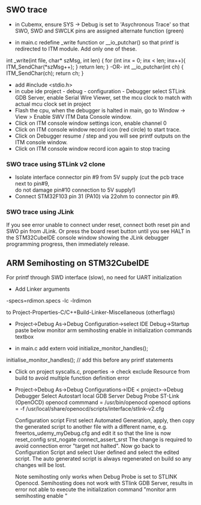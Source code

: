 ## SWO trace 

* in Cubemx, ensure SYS -> Debug is set to 'Asychronous Trace' so that SWO, SWD and SWCLK
pins are assigned alternate function (green)

* in main.c redefine  _write function or __io_putchar() so that
 printf is redirected to ITM module. Add only one of these.
 
int _write(int file, char* szMsg, int len) {
	for (int inx = 0; inx < len; inx++){
		ITM_SendChar(*szMsg++);
	    }
	return len;
    }
-OR-
int __io_putchar(int ch) {
	ITM_SendChar(ch);
	return ch;
    }    

* add #include <stdio.h> 
* in cube ide  project - debug - configuration - Debugger
  select STLink GDB Server, enable Serial Wire Viewer, set the mcu clock to match with actual mcu
  clock set in project
* Flash the cpu, when the debugger is halted in main, 
 go to Window -> View > Enable SWV ITM Data Console window.
* Click on ITM console window settings icon,  enable channel 0
* Click on ITM console window record icon (red circle) to start trace.   
* Click on Debugger resume / step and you will see printf outputs on the ITM console window.
* Click on ITM console window record icon again to stop tracing


### SWO trace using STLink v2 clone
* Isolate interface connector pin #9 from 5V supply (cut the pcb trace next to pin#9,  
do not damage pin#10 connection to 5V supply!)
* Connect STM32F103 pin 31 (PA10) via 22ohm to connector pin #9.

### SWO trace using JLink
If you see error unable to connect under reset, connect both reset pin and SWO pin
from JLink. Or press the board reset button until you see HALT in the STM32CubeIDE console
window showing the JLink debugger programming progress, then immediately release.

## ARM Semihosting on STM32CubeIDE
For printf through SWD interface (slow), no need for UART initialization
 
* Add Linker arguments

-specs=rdimon.specs -lc -lrdimon

to Project-Properties-C/C++Build-Linker-Miscellaneous (otherflags)

* Project->Debug As->Debug Configuration->select IDE <project> Debug->Startup
paste below 
    monitor arm semihosting enable
in initialization commands textbox

* in main.c add
extern void initialize_monitor_handles();

initialise_monitor_handles(); // add this before any printf statements

* Click on project syscalls.c, properties -> check exclude Resource from build to avoid
multiple function definition error

* Project->Debug As->Debug Configurations->IDE < project>->Debug
    Debugger
    Select Autostart local GDB Server
    Debug Probe ST-Link (OpenOCD)
     openocd commmand = /usr/bin/openocd
     openocd options = -f /usr/local/share/openocd/scripts/interface/stlink-v2.cfg
     
    Configuration script
    First select Automated Generation, apply, then copy the generated script to
    another file with a different name, e.g. freertos_udemy_myDebug.cfg and 
    edit it so that the line is now
        reset_config srst_nogate connect_assert_srst
    The change is required to avoid connection error "target not halted".
    Now go back to Configuration Script and select User defined and select the edited
    script. The auto generated script is always regenerated on build so any changes
    will be lost. 
    
    Note semihosting only works when Debug Probe is set to STLINK Openocd.
    Semihosting does not work with STlink GDB Server, results in error 
    not able to execute the initialization command
    "monitor arm semihosting enable "


